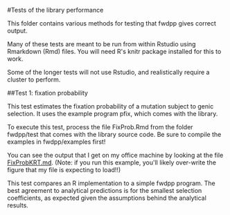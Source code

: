 #Tests of the library performance

This folder contains various methods for testing that fwdpp gives correct output.

Many of these tests are meant to be run from within Rstudio using Rmarkdown (Rmd) files.  You will need R's knitr package installed for this to work.

Some of the longer tests will not use Rstudio, and realistically require a cluster to perform.

##Test 1: fixation probability

This test estimates the fixation probability of a mutation subject to genic selection.  It uses the example program pfix, which comes with the library.

To execute this test, process the file FixProb.Rmd from the folder fwdpp/test that comes with the library source code.  Be sure to compile the examples in fwdpp/examples first!

You can see the output that I get on my office machine by looking at the file [FixProbKRT.md](FixProbKRT.md).  (Note: if you run this example, you'll likely over-write the figure that my file is expecting to load!!)

This test compares an R implementation to a simple fwdpp program.  The best agreement to analytical predictions is for the smallest selection coefficients, as expected given the assumptions behind the analytical results.
